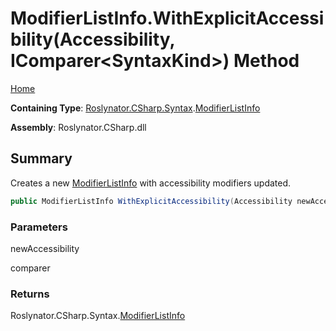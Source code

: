 # ModifierListInfo\.WithExplicitAccessibility\(Accessibility, IComparer\<SyntaxKind>\) Method

[Home](../../../../../README.md)

**Containing Type**: [Roslynator.CSharp.Syntax](../../README.md)\.[ModifierListInfo](../README.md)

**Assembly**: Roslynator\.CSharp\.dll

## Summary

Creates a new [ModifierListInfo](../README.md) with accessibility modifiers updated\.

```csharp
public ModifierListInfo WithExplicitAccessibility(Accessibility newAccessibility, IComparer<SyntaxKind> comparer = null)
```

### Parameters

newAccessibility



comparer



### Returns

Roslynator\.CSharp\.Syntax\.[ModifierListInfo](../README.md)

